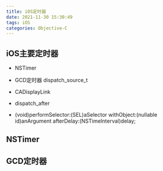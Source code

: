 ```yaml
---
title: iOS定时器
date: 2021-11-30 15:30:49
tags: iOS
categories: Objective-C
---
```


## iOS主要定时器

* NSTimer

* GCD定时器 dispatch_source_t

* CADisplayLink

* dispatch_after

* (void)performSelector:(SEL)aSelector withObject:(nullable id)anArgument afterDelay:(NSTimeInterval)delay;


## NSTimer

## GCD定时器

